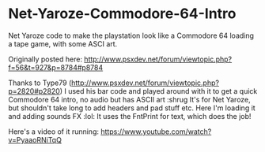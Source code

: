 # Net-Yaroze-Commodore-64-Intro
Net Yaroze code to make the playstation look like a Commodore 64 loading a tape game, with some ASCI art.

Originally posted here: http://www.psxdev.net/forum/viewtopic.php?f=56&t=927&p=8784#p8784

Thanks to Type79 (http://www.psxdev.net/forum/viewtopic.php?p=2820#p2820)
I used his bar code and played around with it to get a quick Commodore 64 intro, no audio but has ASCII art :shrug
It's for Net Yaroze, but shouldn't take long to add headers and pad stuff etc.
Here I'm loading it and adding sounds FX :lol:
It uses the FntPrint for text, which does the job!

Here's a video of it running:
https://www.youtube.com/watch?v=PyaaoRNiTqQ
